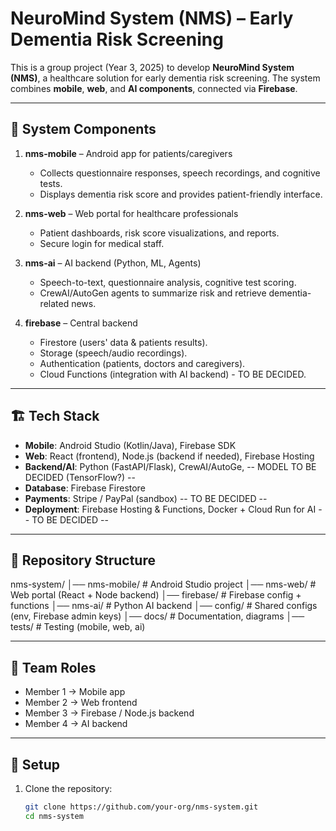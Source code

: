# NeuroMind System (NMS) – Early Dementia Risk Screening

This is a group project (Year 3, 2025) to develop **NeuroMind System (NMS)**, a healthcare solution for early dementia risk screening. The system combines **mobile**, **web**, and **AI components**, connected via **Firebase**.

---

## 🚀 System Components

1. **nms-mobile** – Android app for patients/caregivers

   - Collects questionnaire responses, speech recordings, and cognitive tests.
   - Displays dementia risk score and provides patient-friendly interface.

2. **nms-web** – Web portal for healthcare professionals

   - Patient dashboards, risk score visualizations, and reports.
   - Secure login for medical staff.

3. **nms-ai** – AI backend (Python, ML, Agents)

   - Speech-to-text, questionnaire analysis, cognitive test scoring.
   - CrewAI/AutoGen agents to summarize risk and retrieve dementia-related news.

4. **firebase** – Central backend
   - Firestore (users' data & patients results).
   - Storage (speech/audio recordings).
   - Authentication (patients, doctors and caregivers).
   - Cloud Functions (integration with AI backend) - TO BE DECIDED.

---

## 🏗️ Tech Stack

- **Mobile**: Android Studio (Kotlin/Java), Firebase SDK
- **Web**: React (frontend), Node.js (backend if needed), Firebase Hosting
- **Backend/AI**: Python (FastAPI/Flask), CrewAI/AutoGe, -- MODEL TO BE DECIDED (TensorFlow?) --
- **Database**: Firebase Firestore
- **Payments**: Stripe / PayPal (sandbox) -- TO BE DECIDED --
- **Deployment**: Firebase Hosting & Functions, Docker + Cloud Run for AI -- TO BE DECIDED --

---

## 📂 Repository Structure
nms-system/
│── nms-mobile/ # Android Studio project
│── nms-web/ # Web portal (React + Node backend)
│── firebase/ # Firebase config + functions
│── nms-ai/ # Python AI backend
│── config/ # Shared configs (env, Firebase admin keys)
│── docs/ # Documentation, diagrams
│── tests/ # Testing (mobile, web, ai)

---

## 👥 Team Roles
- Member 1 → Mobile app  
- Member 2 → Web frontend  
- Member 3 → Firebase / Node.js backend  
- Member 4 → AI backend  

---

## 🔧 Setup
1. Clone the repository:
   ```bash
   git clone https://github.com/your-org/nms-system.git
   cd nms-system
   ```